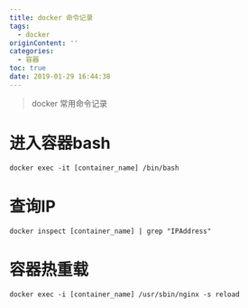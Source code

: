 ```yaml
---
title: docker 命令记录
tags:
  - docker
originContent: ''
categories:
  - 容器
toc: true
date: 2019-01-29 16:44:38
---
```

> docker 常用命令记录

<!-- more -->

# 进入容器bash
```
docker exec -it [container_name] /bin/bash
```

# 查询IP
```
docker inspect [container_name] | grep "IPAddress"
```
# 容器热重载
```
docker exec -i [container_name] /usr/sbin/nginx -s reload
```
